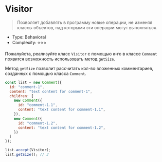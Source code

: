 # Visitor

> Позволяет добавлять в программу новые операции, не изменяя классы 
> объектов, над которыми эти операции могут выполняться.

- Type: Behavioral
- Complexity: ⭐⭐⭐

Пожалуйста, реализуйте класс `Visitor` с помощью к-го в классе `Comment` 
появится возможность использовать метод `getSize`.

Метод `getSize` позволит рассчитать кол-во вложенных комментариев, 
созданных с помощью класса `Comment`.

```js
const list = new Comment({
  id: "comment-1",
  content: "text content for comment-1",
  children: [
    new Comment({
      id: "comment-1.1",
      content: "text content for comment-1.1",
    }),
    new Comment({
      id: "comment-1.2",
      content: "text content for comment-1.2",
    })
  ]
});

list.accept(Visitor);
list.getSize(); // 3
```
